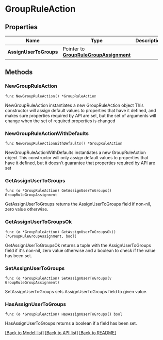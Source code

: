 # GroupRuleAction

## Properties

Name | Type | Description | Notes
------------ | ------------- | ------------- | -------------
**AssignUserToGroups** | Pointer to [**GroupRuleGroupAssignment**](GroupRuleGroupAssignment.md) |  | [optional] 

## Methods

### NewGroupRuleAction

`func NewGroupRuleAction() *GroupRuleAction`

NewGroupRuleAction instantiates a new GroupRuleAction object
This constructor will assign default values to properties that have it defined,
and makes sure properties required by API are set, but the set of arguments
will change when the set of required properties is changed

### NewGroupRuleActionWithDefaults

`func NewGroupRuleActionWithDefaults() *GroupRuleAction`

NewGroupRuleActionWithDefaults instantiates a new GroupRuleAction object
This constructor will only assign default values to properties that have it defined,
but it doesn't guarantee that properties required by API are set

### GetAssignUserToGroups

`func (o *GroupRuleAction) GetAssignUserToGroups() GroupRuleGroupAssignment`

GetAssignUserToGroups returns the AssignUserToGroups field if non-nil, zero value otherwise.

### GetAssignUserToGroupsOk

`func (o *GroupRuleAction) GetAssignUserToGroupsOk() (*GroupRuleGroupAssignment, bool)`

GetAssignUserToGroupsOk returns a tuple with the AssignUserToGroups field if it's non-nil, zero value otherwise
and a boolean to check if the value has been set.

### SetAssignUserToGroups

`func (o *GroupRuleAction) SetAssignUserToGroups(v GroupRuleGroupAssignment)`

SetAssignUserToGroups sets AssignUserToGroups field to given value.

### HasAssignUserToGroups

`func (o *GroupRuleAction) HasAssignUserToGroups() bool`

HasAssignUserToGroups returns a boolean if a field has been set.


[[Back to Model list]](../README.md#documentation-for-models) [[Back to API list]](../README.md#documentation-for-api-endpoints) [[Back to README]](../README.md)


